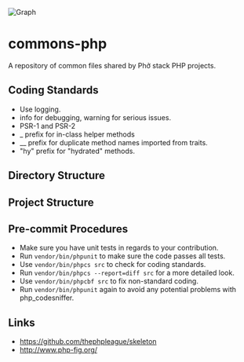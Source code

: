 ![Graph](https://github.com/phonetworks/commons-php/raw/master/.github/cover3.png "Phở Networks")

# commons-php
A repository of common files shared by Phở stack PHP projects.

## Coding Standards

* Use logging.
* info for debugging, warning for serious issues.
* PSR-1 and PSR-2
* \_ prefix for in-class helper methods
* \_\_ prefix for duplicate method names imported from traits.
* "hy" prefix for "hydrated" methods.


## Directory Structure

## Project Structure

## Pre-commit Procedures

* Make sure you have unit tests in regards to your contribution.
* Run ```vendor/bin/phpunit``` to make sure the code passes all tests. 
* Use ```vendor/bin/phpcs src``` to check for coding standards.
* Run ```vendor/bin/phpcs --report=diff src``` for a more detailed look.
* Use ```vendor/bin/phpcbf src``` to fix non-standard coding.
* Run ```vendor/bin/phpunit``` again to avoid any potential problems with php_codesniffer.

## Links

* https://github.com/thephpleague/skeleton
* http://www.php-fig.org/

